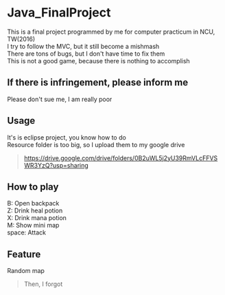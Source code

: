 # Java_FinalProject
This is a final project programmed by me for computer practicum in NCU, TW(2016)</br>
I try to follow the MVC, but it still become a mishmash</br>
There are tons of bugs, but I don't have time to fix them</br>
This is not a good game, because there is nothing to accomplish</br>

## If there is infringement, please inform me
Please don't sue me, I am really poor

## Usage
It's is eclipse project, you know how to do</br>
Resource folder is too big, so I upload them to my google drive </br>
>https://drive.google.com/drive/folders/0B2uWL5j2yU39RmVLcFFVSWR3YzQ?usp=sharing
## How to play
B: Open backpack</br>
Z: Drink heal potion</br>
X: Drink mana potion</br>
M: Show mini map</br>
space: Attack</br>

## Feature
Random map</br>
>Then, I forgot
